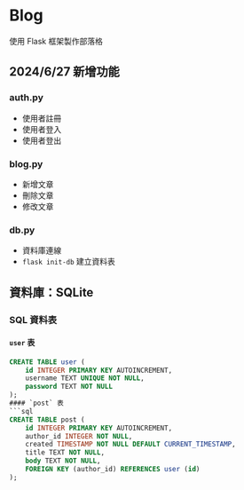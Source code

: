 # Blog
使用 Flask 框架製作部落格

## 2024/6/27 新增功能

### auth.py
- 使用者註冊
- 使用者登入
- 使用者登出

### blog.py
- 新增文章
- 刪除文章
- 修改文章

### db.py
- 資料庫連線
- `flask init-db` 建立資料表

## 資料庫：SQLite

### SQL 資料表

#### `user` 表
```sql
CREATE TABLE user (
    id INTEGER PRIMARY KEY AUTOINCREMENT,
    username TEXT UNIQUE NOT NULL,
    password TEXT NOT NULL
);
#### `post` 表
```sql
CREATE TABLE post (
    id INTEGER PRIMARY KEY AUTOINCREMENT,
    author_id INTEGER NOT NULL,
    created TIMESTAMP NOT NULL DEFAULT CURRENT_TIMESTAMP,
    title TEXT NOT NULL,
    body TEXT NOT NULL,
    FOREIGN KEY (author_id) REFERENCES user (id)
);
